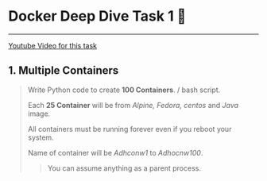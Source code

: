 # Docker Deep Dive Task 1 :whale:
------
[Youtube Video for this task](https://www.youtube.com/watch?v=oxxAqV1p1Ew)
## 1. Multiple Containers
> Write Python code to create **100 Containers**. / bash script.
>
> Each **25 Container** will be from *Alpine, Fedora, centos* and *Java* image.
>
> All containers must be running forever even if you reboot your system.
>
> Name of container will be *Adhconw1* to *Adhocnw100*.
>
>> You can assume anything as a parent process.
>

